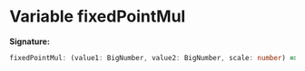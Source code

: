 
# Variable fixedPointMul


<b>Signature:</b>

```typescript
fixedPointMul: (value1: BigNumber, value2: BigNumber, scale: number) => BigNumber
```
